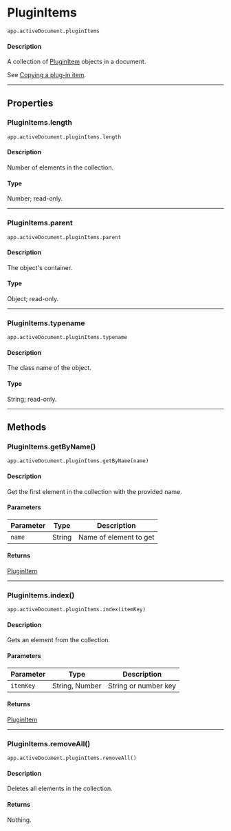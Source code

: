 # PluginItems

`app.activeDocument.pluginItems`

#### Description

A collection of [PluginItem](./PluginItem.md) objects in a document.

See [Copying a plug-in item](PluginItem.md#copying-a-plug-in-item).

---

## Properties

### PluginItems.length

`app.activeDocument.pluginItems.length`

#### Description

Number of elements in the collection.

#### Type

Number; read-only.

---

### PluginItems.parent

`app.activeDocument.pluginItems.parent`

#### Description

The object's container.

#### Type

Object; read-only.

---

### PluginItems.typename

`app.activeDocument.pluginItems.typename`

#### Description

The class name of the object.

#### Type

String; read-only.

---

## Methods

### PluginItems.getByName()

`app.activeDocument.pluginItems.getByName(name)`

#### Description

Get the first element in the collection with the provided name.

#### Parameters

| Parameter   | Type   | Description            |
|-------------|--------|------------------------|
| `name`      | String | Name of element to get |

#### Returns

[PluginItem](./PluginItem.md)

---

### PluginItems.index()

`app.activeDocument.pluginItems.index(itemKey)`

#### Description

Gets an element from the collection.

#### Parameters

| Parameter   | Type           | Description          |
|-------------|----------------|----------------------|
| `itemKey`   | String, Number | String or number key |

#### Returns

[PluginItem](./PluginItem.md)

---

### PluginItems.removeAll()

`app.activeDocument.pluginItems.removeAll()`

#### Description

Deletes all elements in the collection.

#### Returns

Nothing.
